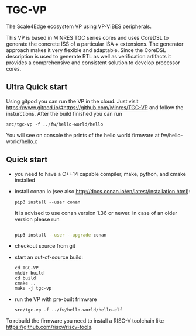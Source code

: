 # TGC-VP
The Scale4Edge ecosystem VP using VP-VIBES peripherals.

This VP is based in MINRES TGC series cores and uses CoreDSL to generate the concrete ISS 
of a particular ISA + extensions. The generator approach makes it very flexible and adaptable.
Since the CoreDSL description is used to generate RTL as well as verification artifacts it 
provides a comprehensive and consistent solution to develop processor cores.

## Ultra Quick start

Using gitpod you can run the VP in the cloud. Just visit https://www.gitpod.io/#https://github.com/Minres/TGC-VP and follow the insturctions.
After the build finished you can run

```
src/tgc-vp -f ../fw/hello-world/hello
```

You will see on console the prints of the hello world firmware at fw/hello-world/hello.c

## Quick start

* you need to have a C++14 capable compiler, make, python, and cmake installed

* install conan.io (see also http://docs.conan.io/en/latest/installation.html):
  
  ```
  pip3 install --user conan
  ```
  
  It is advised to use conan version 1.36 or newer. In case of an older version please run
  
  ```sh

  pip3 install --user --upgrade conan

  ``` 
  
* checkout source from git

* start an out-of-source build:
  
  ```
  cd TGC-VP
  mkdir build
  cd build
  cmake ..
  make -j tgc-vp
  ```
  
* run the VP with pre-built frimware

  ```
  src/tgc-vp -f ../fw/hello-world/hello.elf 
  ```
  
To rebuild the firmware you need to install a RISC-V toolchain like https://github.com/riscv/riscv-tools.